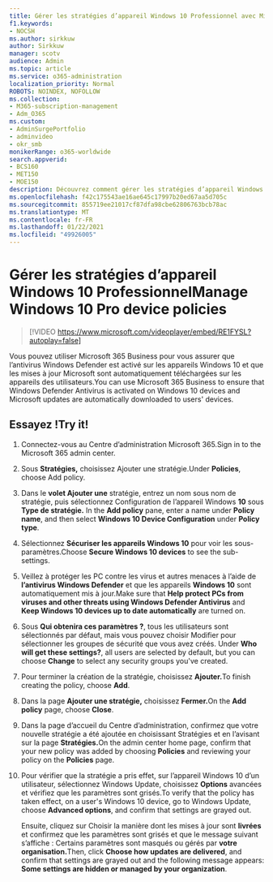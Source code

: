 ```yaml
---
title: Gérer les stratégies d’appareil Windows 10 Professionnel avec Microsoft 365 Business Premium
f1.keywords:
- NOCSH
ms.author: sirkkuw
author: Sirkkuw
manager: scotv
audience: Admin
ms.topic: article
ms.service: o365-administration
localization_priority: Normal
ROBOTS: NOINDEX, NOFOLLOW
ms.collection:
- M365-subscription-management
- Adm_O365
ms.custom:
- AdminSurgePortfolio
- adminvideo
- okr_smb
monikerRange: o365-worldwide
search.appverid:
- BCS160
- MET150
- MOE150
description: Découvrez comment gérer les stratégies d’appareil Windows 10 Professionnel avec Microsoft 365 Business Premium.
ms.openlocfilehash: f42c175543ae16ae645c17997b20ed67aa5d705c
ms.sourcegitcommit: 855719ee21017cf87dfa98cbe62806763bcb78ac
ms.translationtype: MT
ms.contentlocale: fr-FR
ms.lasthandoff: 01/22/2021
ms.locfileid: "49926005"
---
```

# <a name="manage-windows-10-pro-device-policies"></a><span data-ttu-id="1eda2-103">Gérer les stratégies d’appareil Windows 10 Professionnel</span><span class="sxs-lookup"><span data-stu-id="1eda2-103">Manage Windows 10 Pro device policies</span></span>

> [!VIDEO https://www.microsoft.com/videoplayer/embed/RE1FYSL?autoplay=false]

<span data-ttu-id="1eda2-104">Vous pouvez utiliser Microsoft 365 Business pour vous assurer que l’antivirus Windows Defender est activé sur les appareils Windows 10 et que les mises à jour Microsoft sont automatiquement téléchargées sur les appareils des utilisateurs.</span><span class="sxs-lookup"><span data-stu-id="1eda2-104">You can use Microsoft 365 Business to ensure that Windows Defender Antivirus is activated on Windows 10 devices and Microsoft updates are automatically downloaded to users' devices.</span></span>

## <a name="try-it"></a><span data-ttu-id="1eda2-105">Essayez !</span><span class="sxs-lookup"><span data-stu-id="1eda2-105">Try it!</span></span>

1. <span data-ttu-id="1eda2-106">Connectez-vous au Centre d’administration Microsoft 365.</span><span class="sxs-lookup"><span data-stu-id="1eda2-106">Sign in to the Microsoft 365 admin center.</span></span>
1. <span data-ttu-id="1eda2-107">Sous **Stratégies,** choisissez Ajouter une stratégie.</span><span class="sxs-lookup"><span data-stu-id="1eda2-107">Under **Policies**, choose Add policy.</span></span>
1. <span data-ttu-id="1eda2-108">Dans le **volet Ajouter une** stratégie, entrez un nom sous nom de stratégie, puis sélectionnez Configuration de l’appareil Windows **10** sous **Type de stratégie.** </span><span class="sxs-lookup"><span data-stu-id="1eda2-108">In the **Add policy** pane, enter a name under **Policy name**, and then select **Windows 10 Device Configuration** under **Policy type**.</span></span>
1. <span data-ttu-id="1eda2-109">Sélectionnez **Sécuriser les appareils Windows 10** pour voir les sous-paramètres.</span><span class="sxs-lookup"><span data-stu-id="1eda2-109">Choose **Secure Windows 10 devices** to see the sub-settings.</span></span>
1. <span data-ttu-id="1eda2-110">Veillez à protéger les PC contre les virus et autres menaces à l’aide de **l’antivirus Windows Defender** et que les appareils **Windows 10** sont automatiquement mis à jour.</span><span class="sxs-lookup"><span data-stu-id="1eda2-110">Make sure that **Help protect PCs from viruses and other threats using Windows Defender Antivirus** and **Keep Windows 10 devices up to date automatically** are turned on.</span></span>
1. <span data-ttu-id="1eda2-111">Sous **Qui obtenira ces paramètres ?**, tous les utilisateurs sont sélectionnés par défaut, mais vous pouvez choisir Modifier pour sélectionner les groupes de sécurité que vous avez créés. </span><span class="sxs-lookup"><span data-stu-id="1eda2-111">Under **Who will get these settings?**, all users are selected by default, but you can choose **Change** to select any security groups you've created.</span></span>
1. <span data-ttu-id="1eda2-112">Pour terminer la création de la stratégie, choisissez **Ajouter.**</span><span class="sxs-lookup"><span data-stu-id="1eda2-112">To finish creating the policy, choose **Add**.</span></span>
1. <span data-ttu-id="1eda2-113">Dans la page **Ajouter une stratégie,** choisissez **Fermer.**</span><span class="sxs-lookup"><span data-stu-id="1eda2-113">On the **Add policy** page, choose **Close**.</span></span>
1. <span data-ttu-id="1eda2-114">Dans la page d’accueil du Centre d’administration,  confirmez que votre nouvelle stratégie a été ajoutée en choisissant Stratégies et en l’avisant sur la page **Stratégies.**</span><span class="sxs-lookup"><span data-stu-id="1eda2-114">On the admin center home page, confirm that your new policy was added by choosing **Policies** and reviewing your policy on the **Policies** page.</span></span>
1. <span data-ttu-id="1eda2-115">Pour vérifier que la stratégie a pris effet, sur l’appareil Windows 10 d’un utilisateur, sélectionnez Windows Update, choisissez **Options** avancées et vérifiez que les paramètres sont grisés.</span><span class="sxs-lookup"><span data-stu-id="1eda2-115">To verify that the policy has taken effect, on a user's Windows 10 device, go to Windows Update, choose **Advanced options**, and confirm that settings are grayed out.</span></span>

    <span data-ttu-id="1eda2-116">Ensuite, cliquez sur Choisir la manière dont les mises à jour sont **livrées** et confirmez que les paramètres sont grisés et que le message suivant s’affiche : Certains paramètres sont masqués ou gérés par **votre organisation.**</span><span class="sxs-lookup"><span data-stu-id="1eda2-116">Then, click **Choose how updates are delivered**, and confirm that settings are grayed out and the following message appears: **Some settings are hidden or managed by your organization**.</span></span>


